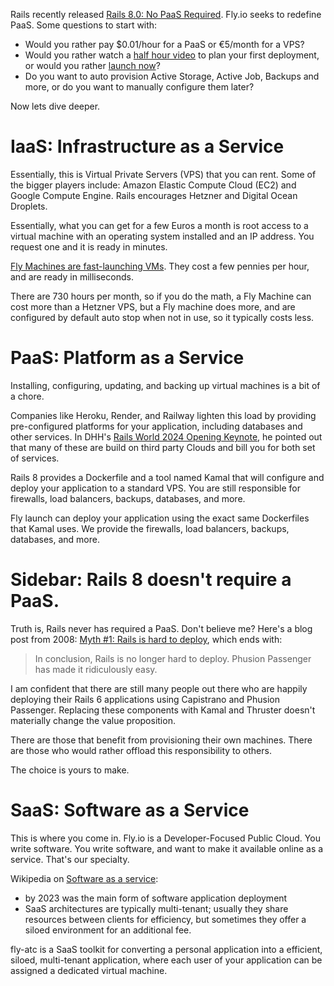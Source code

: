Rails recently released [Rails 8.0: No PaaS Required](https://rubyonrails.org/2024/11/7/rails-8-no-paas-required).  Fly.io seeks to redefine PaaS.  Some questions to start with:

* Would you rather pay $0.01/hour for a PaaS or €5/month for a VPS?
* Would you rather watch a [half hour video](https://world.hey.com/dhh/kamal-2-thou-need-not-paas-c9e8bd53) to plan your first deployment, or would you rather [launch now](https://fly.io/rails)?
* Do you want to auto provision Active Storage, Active Job, Backups and more, or do you want to manually configure them later?

Now lets dive deeper.

# IaaS: Infrastructure as a Service

Essentially, this is Virtual Private Servers (VPS) that you can rent.  Some of the bigger players include: Amazon Elastic Compute Cloud (EC2) and Google Compute Engine.  Rails
encourages Hetzner and Digital Ocean Droplets.

Essentially, what you can get for a few Euros a month is root access to a virtual machine with an operating system installed and an IP address.  You request one and it is ready in minutes.

[Fly Machines are fast-launching VMs](https://fly.io/docs/machines/).  They cost a few pennies per hour, and are ready in milliseconds.

There are 730 hours per month, so if you do the math, a Fly Machine can cost more than a Hetzner VPS, but a Fly machine does more, and are configured by default auto stop when not in use, so it typically costs less.

# PaaS: Platform as a Service

Installing, configuring, updating, and backing up virtual machines is a bit of a chore.

Companies like Heroku, Render, and Railway lighten this load by providing pre-configured
platforms for your application, including databases and other services.  In DHH's
[Rails World 2024 Opening Keynote](https://www.youtube.com/watch?v=-cEn_83zRFw), he pointed out that many of these are build on third party Clouds and bill you for both
set of services.

Rails 8 provides a Dockerfile and a tool named Kamal that will configure and deploy your application to a standard VPS.  You are still responsible for firewalls, load balancers, backups, databases, and more.

Fly launch can deploy your application using the exact same Dockerfiles that Kamal uses.
We provide the firewalls, load balancers, backups, databases, and more.

# Sidebar: Rails 8 doesn't require a PaaS.  

Truth is, Rails never has required a PaaS.  Don't believe me?  Here's a blog post from 2008: [Myth #1: Rails is hard to deploy](https://dhh.dk/posts/30-myth-1-rails-is-hard-to-deploy), which ends with:

> In conclusion, Rails is no longer hard to deploy. Phusion Passenger has made it ridiculously easy.

I am confident that there are still many people out there who are happily deploying their
Rails 6 applications using Capistrano and Phusion Passenger.  Replacing these components
with Kamal and Thruster doesn't materially change the value proposition.

There are those that benefit from provisioning their own machines.  There are those who
would rather offload this responsibility to others.

The choice is yours to make.

# SaaS: Software as a Service

This is where you come in.  Fly.io is a Developer-Focused Public Cloud.  You write
software.  You write software, and want to make it available online as a service.  That's
our specialty.

Wikipedia on [Software as a service](https://en.wikipedia.org/wiki/Software_as_a_service):
  * by 2023 was the main form of software application deployment
  * SaaS architectures are typically multi-tenant; usually they share resources between clients for efficiency, but sometimes they offer a siloed environment for an additional fee.

fly-atc is a SaaS toolkit for converting a personal application into a efficient, siloed, multi-tenant application, where each user of your application can be assigned a dedicated virtual machine.
